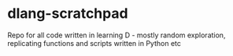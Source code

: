 # dlang-scratchpad
Repo for all code written in learning D - mostly random exploration, replicating functions and scripts written in Python etc
